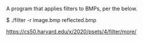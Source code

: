 A program that applies filters to BMPs, per the below.

  $ ./filter -r image.bmp reflected.bmp
  
https://cs50.harvard.edu/x/2020/psets/4/filter/more/ 
